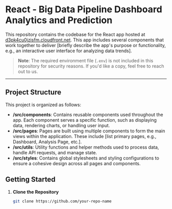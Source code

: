 # React - Big Data Pipeline Dashboard Analytics and Prediction

This repository contains the codebase for the React app hosted at [d3pk4cu0jzisfm.cloudfront.net](https://d3pk4cu0jzisfm.cloudfront.net/). This app includes several components that work together to deliver [briefly describe the app's purpose or functionality, e.g., an interactive user interface for analyzing data trends].

> **Note**: The required environment file (`.env`) is not included in this repository for security reasons. If you'd like a copy, feel free to reach out to us.

---

## Project Structure

This project is organized as follows:

- **/src/components**: Contains reusable components used throughout the app. Each component serves a specific function, such as displaying data, rendering charts, or handling user input.
- **/src/pages**: Pages are built using multiple components to form the main views within the application. These include [list primary pages, e.g., Dashboard, Analysis Page, etc.].
- **/src/utils**: Utility functions and helper methods used to process data, handle API requests, and manage state.
- **/src/styles**: Contains global stylesheets and styling configurations to ensure a cohesive design across all pages and components.

## Getting Started

1. **Clone the Repository**
   ```bash
   git clone https://github.com/your-repo-name

